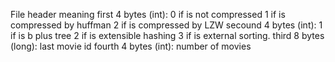 File header meaning
first 4 bytes (int):
0 if is not compressed
1 if is compressed by huffman
2 if is compressed by LZW
secound 4 bytes (int):
1 if is b plus tree
2 if is extensible hashing
3 if is external sorting.
third 8 bytes (long):
last movie id
fourth 4 bytes (int):
number of movies